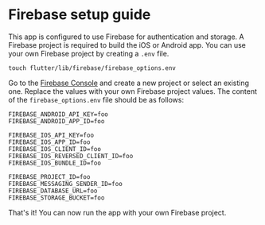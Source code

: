 # Firebase setup guide

This app is configured to use Firebase for authentication and storage.
A Firebase project is required to build the iOS or Android app.
You can use your own Firebase project by creating a `.env` file.

```shell
touch flutter/lib/firebase/firebase_options.env
```

Go to the [Firebase Console](https://console.firebase.google.com/) and create a new project or select an existing one.
Replace the values with your own Firebase project values.
The content of the `firebase_options.env` file should be as follows:

```dotenv
FIREBASE_ANDROID_API_KEY=foo
FIREBASE_ANDROID_APP_ID=foo

FIREBASE_IOS_API_KEY=foo
FIREBASE_IOS_APP_ID=foo
FIREBASE_IOS_CLIENT_ID=foo
FIREBASE_IOS_REVERSED_CLIENT_ID=foo
FIREBASE_IOS_BUNDLE_ID=foo

FIREBASE_PROJECT_ID=foo
FIREBASE_MESSAGING_SENDER_ID=foo
FIREBASE_DATABASE_URL=foo
FIREBASE_STORAGE_BUCKET=foo
```

That's it! You can now run the app with your own Firebase project.
